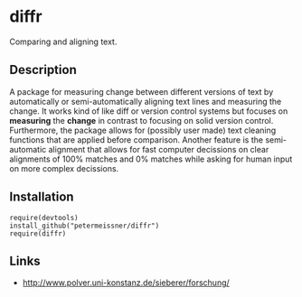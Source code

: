 # diffr 
Comparing and aligning text.

## Description


A package for measuring change between different versions of text by automatically
or semi-automatically aligning text lines and measuring the change. It works kind of like diff
or version control systems but focuses on **measuring** the **change** in contrast to focusing on
solid version control. Furthermore, the package allows for (possibly user made) text cleaning
functions that are applied before comparison. Another feature is the semi-automatic alignment
that allows for fast computer decissions on clear alignments of 100% matches and 0% matches
while asking for human input on more complex decissions.
  

## Installation

    require(devtools)
    install_github("petermeissner/diffr")
    require(diffr)

    
## Links

- http://www.polver.uni-konstanz.de/sieberer/forschung/

